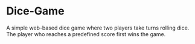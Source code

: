 # Dice-Game
A simple web-based dice game where two players take turns rolling dice.
The player who reaches a predefined score first wins the game.

